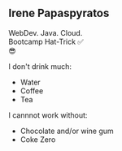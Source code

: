 ## Irene Papaspyratos

WebDev. Java. Cloud.   
Bootcamp Hat-Trick ✅   
😎

I don't drink much:
- Water
- Coffee 
- Tea

I cannnot work without: 
- Chocolate and/or wine gum
- Coke Zero

